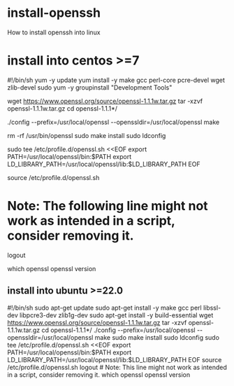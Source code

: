 # install-openssh
How to install openssh into linux
# install into centos >=7

#!/bin/sh
yum -y update
yum install -y make gcc perl-core pcre-devel wget zlib-devel
sudo yum -y groupinstall "Development Tools"

wget https://www.openssl.org/source/openssl-1.1.1w.tar.gz
tar -xzvf openssl-1.1.1w.tar.gz
cd openssl-1.1.1*/

./config --prefix=/usr/local/openssl --openssldir=/usr/local/openssl
make

rm -rf /usr/bin/openssl
sudo make install
sudo ldconfig

sudo tee /etc/profile.d/openssl.sh <<EOF
export PATH=/usr/local/openssl/bin:\$PATH
export LD_LIBRARY_PATH=/usr/local/openssl/lib:\$LD_LIBRARY_PATH
EOF

source /etc/profile.d/openssl.sh
# Note: The following line might not work as intended in a script, consider removing it.
logout

which openssl
openssl version

## install into ubuntu >=22.0

#!/bin/sh
sudo apt-get update
sudo apt-get install -y make gcc perl libssl-dev libpcre3-dev zlib1g-dev
sudo apt-get install -y build-essential
wget https://www.openssl.org/source/openssl-1.1.1w.tar.gz
tar -xzvf openssl-1.1.1w.tar.gz
cd openssl-1.1.1*/
./config --prefix=/usr/local/openssl --openssldir=/usr/local/openssl
make
sudo make install
sudo ldconfig
sudo tee /etc/profile.d/openssl.sh <<EOF
export PATH=/usr/local/openssl/bin:\$PATH
export LD_LIBRARY_PATH=/usr/local/openssl/lib:\$LD_LIBRARY_PATH
EOF
source /etc/profile.d/openssl.sh
logout  # Note: This line might not work as intended in a script, consider removing it.
which openssl
openssl version
